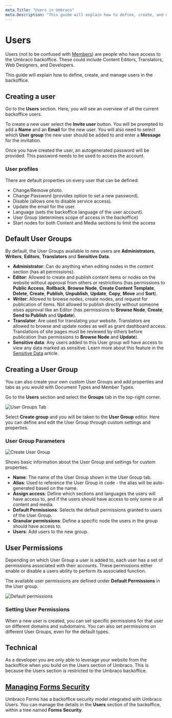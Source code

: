 ```yaml
---
meta.Title: "Users in Umbraco"
meta.Description: "This guide will explain how to define, create, and manage users in the backoffice"
---
```


# Users

Users (not to be confused with [Members](members.md)) are people who have access to the Umbraco backoffice. These could include Content Editors, Translators, Web Designers, and Developers.

This guide will explain how to define, create, and manage users in the backoffice.

## Creating a user

Go to the **Users** section. Here, you will see an overview of all the current backoffice users.

To create a new user select the **Invite user** button. You will be prompted to add a **Name** and an **Email** for the new user. You will also need to select which **User group** the new user should be added to and enter a **Message** for the invitation.

Once you have created the user, an autogenerated password will be provided. This password needs to be used to access the account.

### User profiles

There are default properties on every user that can be defined:

- Change/Remove photo.
- Change Password (provides option to set a new password).
- Disable (allows one to disable service access).
- Update the email for the user.
- Language (sets the backoffice language of the user account).
- User Group (determines scope of access in the backoffice)
- Start nodes for both Content and Media sections to limit the access

## Default User Groups

By default, the User Groups available to new users are **Administrators**, **Writers**, **Editors**, **Translators** and **Sensitive Data**.

- **Administrator**: Can do anything when editing nodes in the content section (has all permissions).
- **Editor**: Allowed to create and publish content items or nodes on the website without approval from others or restrictions (has permissions to **Public Access**, **Rollback**, **Browse Node**, **Create Content Template**, **Delete**, **Create**, **Publish**, **Unpublish**, **Update**, **Copy**, **Move** and **Sort**).
- **Writer**: Allowed to browse nodes, create nodes, and request for publication of items. Not allowed to publish directly without someone elses approval like an Editor (has permissions to **Browse Node**, **Create**, **Send to Publish** and **Update**).
- **Translator**: Are used for translating your website. Translators are allowed to browse and update nodes as well as grant dashboard access. Translations of site pages must be reviewed by others before publication (has permissions to **Browse Node** and **Update**).
- **Sensitive data**: Any users added to this User group will have access to view any data marked as sensitive. Learn more about this feature in the [Sensitive Data](../../reference/security/sensitive-data-on-members.md) article.

## Creating a User Group

You can also create your own custom User Groups and add properties and tabs as you would with Document Types and Member Types.

Go to the **Users** section and select the **Groups** tab in the top-right corner.

![User Groups Tab](images/user-groups.png)

Select **Create group** and you will be taken to the **User Group** editor. Here you can define and edit the User Group through custom settings and properties.

### User Group Parameters

![Create User Group](images/create-user-group.png)

Shows basic information about the User Group and settings for custom properties.

- **Name**: The name of the User Group shown in the User Group tab.
- **Alias**: Used to reference the User Group in code - the alias will be auto-generated based on the name.
- **Assign access**: Define which sections and languages the users will have access to, and if the users should have access to only some or all content and media.
- **Default Permissions**: Selects the default permissions granted to users of the User Group.
- **Granular permissions**: Define a specific node the users in the group should have access to.
- **Users**: Add users to the new group.

## User Permissions

Depending on which User Group a user is added to, each user has a set of permissions associated with their accounts. These permissions either enable or disable a users ability to perform its associated function.

The available user permissions are defined under **Default Permissions** in the User group.

![Default permissions](images/default-permissions.png)

### Setting User Permissions

When a new user is created, you can set specific permissions for that user on different domains and subdomains. You can also set permissions on different User Groups, even for the default types.

## Technical

As a developer you are only able to leverage your website from the backoffice when you build on the Users section of Umbraco. This is because the Users section is restricted to the Umbraco backoffice.

## [Managing Forms Security](../../../umbraco-forms/developer/security.md)

Umbraco Forms has a backoffice security model integrated with Umbraco Users. You can manage the details in the **Users** section of the backoffice, within a tree named **Forms Security**.
